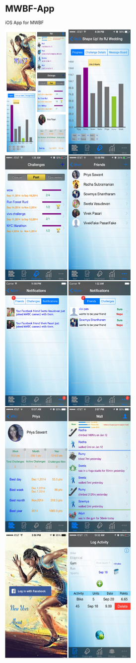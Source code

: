 # MWBF-App
iOS App for MWBF


<img src="app-images/collage.jpg" alt="collage" width="200" height="400"/>
<img src="app-images/challenge-in-progress.jpg" alt="challenge-in-progress" width="200" height="400"/>
<img src="app-images/challenges.jpg" alt="challenges" width="200" height="400"/>
<img src="app-images/friends.jpg" alt="friends" width="200" height="400"/>
<img src="app-images/notifications-1.jpg" alt="notifications" width="200" height="400"/>
<img src="app-images/notifications.jpg" alt="notifications" width="200" height="400"/>
<img src="app-images/user-friend-profile.jpg" alt="user-friend-profile" width="200" height="400"/>
<img src="app-images/wall.jpg" alt="wall" width="200" height="400"/>
<img src="app-images/login.jpg" alt="login" width="200" height="400"/>
<img src="app-images/activity.jpg" alt="activity" width="200" height="400"/>
